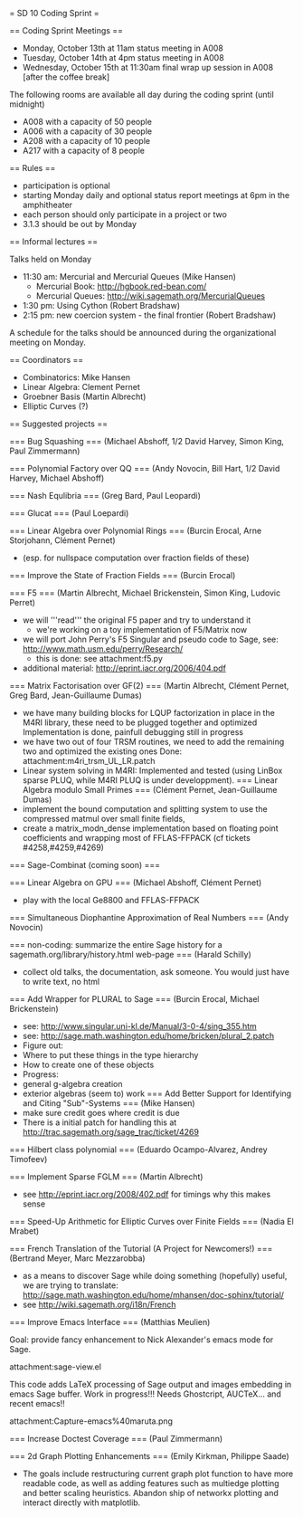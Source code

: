 = SD 10 Coding Sprint =


== Coding Sprint Meetings ==

 * Monday, October 13th at 11am status meeting in A008
 * Tuesday, October 14th at 4pm status meeting in A008 
 * Wednesday, October 15th at 11:30am final wrap up session in A008 [after the coffee break]

The following rooms are available all day during the coding sprint (until midnight)

 * A008 with a capacity of 50 people
 * A006 with a capacity of 30 people
 * A208 with a capacity of 10 people
 * A217 with a capacity of 8 people

== Rules ==

 * participation is optional
 * starting Monday daily and optional status report meetings at 6pm in the amphitheater
 * each person should only participate in a project or two
 * 3.1.3 should be out by Monday

== Informal lectures ==

Talks held on Monday

 * 11:30 am: Mercurial and Mercurial Queues (Mike Hansen) 
   * Mercurial Book: http://hgbook.red-bean.com/
   * Mercurial Queues: http://wiki.sagemath.org/MercurialQueues
 * 1:30 pm: Using Cython (Robert Bradshaw)
 * 2:15 pm: new coercion system - the final frontier (Robert Bradshaw)


A schedule for the talks should be announced during the organizational meeting on Monday.

== Coordinators ==

 * Combinatorics: Mike Hansen
 * Linear Algebra: Clement Pernet
 * Groebner Basis (Martin Albrecht)
 * Elliptic Curves (?)

== Suggested projects ==

=== Bug Squashing ===
(Michael Abshoff, 1/2 David Harvey, Simon King, Paul Zimmermann) 

=== Polynomial Factory over QQ ===
(Andy Novocin, Bill Hart, 1/2 David Harvey, Michael Abshoff)

=== Nash Equlibria ===
(Greg Bard, Paul Leopardi)

=== Glucat ===
(Paul Loepardi)

=== Linear Algebra over Polynomial Rings ===
(Burcin Erocal, Arne Storjohann, Clément Pernet)
 * (esp. for nullspace computation over fraction fields of these)

=== Improve the State of Fraction Fields ===
(Burcin Erocal)

=== F5 ===
(Martin Albrecht, Michael Brickenstein, Simon King, Ludovic Perret)
 * we will '''read''' the original F5 paper and try to understand it
   * we're working on a toy implementation of F5/Matrix now
 * we will port John Perry's F5 Singular and pseudo code to Sage, see: http://www.math.usm.edu/perry/Research/
   * this is done: see attachment:f5.py
 * additional material: http://eprint.iacr.org/2006/404.pdf

=== Matrix Factorisation over GF(2) ===
(Martin Albrecht, Clément Pernet, Greg Bard, Jean-Guillaume Dumas)
 * we have many building blocks for LQUP factorization in place in the M4RI library, these need to be plugged together and optimized
   Implementation is done, painfull debugging still in progress
 * we have two out of four TRSM routines, we need to add the remaining two and optimized the existing ones
   Done: attachment:m4ri_trsm_UL_LR.patch
 * Linear system solving in M4RI: 
   Implemented and tested (using LinBox sparse PLUQ, while M4RI PLUQ is under developpment).
=== Linear Algebra modulo Small Primes ===
(Clément Pernet, Jean-Guillaume Dumas)
  * implement the bound computation and splitting system to use the compressed matmul over small finite fields,
  * create a matrix_modn_dense implementation based on floating point coefficients and wrapping most of FFLAS-FFPACK (cf tickets #4258,#4259,#4269)

=== Sage-Combinat (coming soon) ===

=== Linear Algebra on GPU ===
(Michael Abshoff, Clément Pernet)
 * play with the local Ge8800 and FFLAS-FFPACK

=== Simultaneous Diophantine Approximation of Real Numbers ===
(Andy Novocin)

=== non-coding: summarize the entire Sage history for a sagemath.org/library/history.html web-page ===
(Harald Schilly)
 * collect old talks, the documentation, ask someone. You would just have to write text, no html

=== Add Wrapper for PLURAL to Sage ===
(Burcin Erocal, Michael Brickenstein)
 * see: http://www.singular.uni-kl.de/Manual/3-0-4/sing_355.htm
 * see: http://sage.math.washington.edu/home/bricken/plural_2.patch
 * Figure out:
  * Where to put these things in the type hierarchy
  * How to create one of these objects
 * Progress:
  * general g-algebra creation
  * exterior algebras (seem to) work
=== Add Better Support for Identifying and Citing "Sub"-Systems ===
 (Mike Hansen)
 * make sure credit goes where credit is due
 * There is a initial patch for handling this at http://trac.sagemath.org/sage_trac/ticket/4269

=== Hilbert class polynomial ===
(Eduardo Ocampo-Alvarez, Andrey Timofeev)

=== Implement Sparse FGLM ===
(Martin Albrecht)
 * see http://eprint.iacr.org/2008/402.pdf for timings why this makes sense

=== Speed-Up Arithmetic for Elliptic Curves over Finite Fields ===
(Nadia El Mrabet)

=== French Translation of the Tutorial (A Project for Newcomers!) ===
(Bertrand Meyer, Marc Mezzarobba)
 * as a means to discover Sage while doing something (hopefully) useful, we are trying to translate: http://sage.math.washington.edu/home/mhansen/doc-sphinx/tutorial/
 * see http://wiki.sagemath.org/i18n/French

=== Improve Emacs Interface ===
(Matthias Meulien)

Goal: provide fancy enhancement to Nick Alexander's emacs mode for Sage. 

attachment:sage-view.el

This code adds LaTeX processing of Sage output and images embedding in emacs Sage buffer. Work in progress!!! Needs Ghostcript, AUCTeX... and recent emacs!!

attachment:Capture-emacs%40maruta.png

=== Increase Doctest Coverage ===
(Paul Zimmermann)

=== 2d Graph Plotting Enhancements ===
(Emily Kirkman, Philippe Saade)
 * The goals include restructuring current graph plot function to have more readable code, as well as adding features such as multiedge plotting and better scaling heuristics.  Abandon ship of networkx plotting and interact directly with matplotlib.

